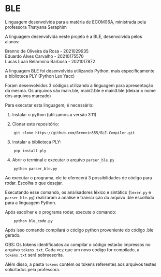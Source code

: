 # BLE

Linguagem desenvolvida para a matéria de ECOM06A, ministrada pela professora Thatyana Seraphim

A linguagem desenvolvida neste projeto é a BLE, desenvolvida pelos alunos:

Brenno de Oliveira da Rosa - 2021029935<br>
Eduardo Alves Carvalho - 20210175570<br>
Lucas Luan Belarmino Barbosa - 2021017872<br>

A linguagem BLE foi desenvolvida utilizando Python, mais especificamente a biblioteca PLY (Python Lex Yacc)

Foram desenvolvidos 3 códigos utilizando a linguagem para apresentação da mesma. Os arquivos são main.ble, main2.ble e main3.ble (deixar o nome dos arquivos marcado)

Para executar esta linguagem, é necessário:

1. Instalar o python (utilizamos a versão 3.11)


2. Clonar este repositório:

```
    git clone https://github.com/Brennin555/BLE-Compiler.git
```
 3. Instalar a biblioteca PLY:

```
    pip install ply
```
 
4. Abrir o terminal e executar o arquivo `parser_ble.py`

```
    python parser_ble.py
```

Ao executar o programa, ele te oferecerá 3 possibilidades de código para rodar. Escolha o que desejar.

Executando esse comando, os analisadores léxico e sintático (`lexer.py` e `parser_ble.py`) realizaram a analise e transcrição do arquivo .ble escolhido para a linguagem Python. 

Após escolher e o programa rodar, execute o comando:

```
    python ble_code.py
```

Após isso comando compilará o código python proveniente do código .ble gerado. 

OBS: Os tokens identificados ao compilar o código estarão impressos no arquivo `tokens.txt`. Cada vez que um novo código for compilado, a `tokens.txt` será sobreescrita. 

Além disso, a pasta `tokens` contém os tokens referentes aos arquivos testes solicitados pela professora.